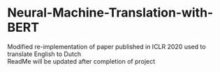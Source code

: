 # Neural-Machine-Translation-with-BERT
Modified re-implementation of paper published in ICLR 2020 used to translate English to Dutch
<br>
ReadMe will be updated after completion of project
